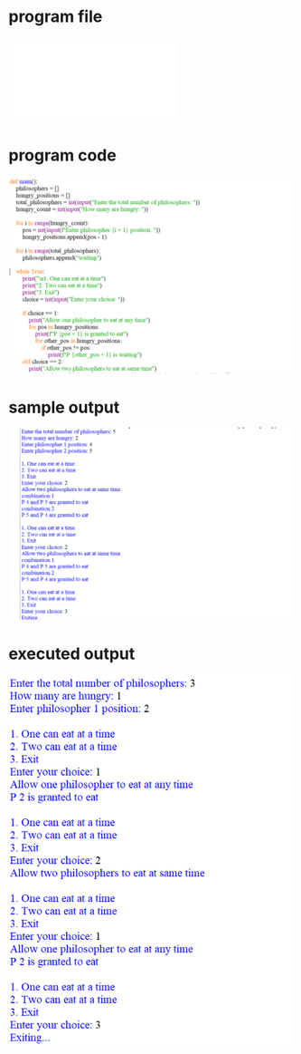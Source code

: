 
# program file
![program file](dinning-philosopher_510.py)

# program code 
![program code](dinning-philosopher_CODE_510.png)

# sample output
![sample output](dinning-philosopher_i0_510.png)

# executed output
![executed output](dinning-philosopher_E0_510.png)


